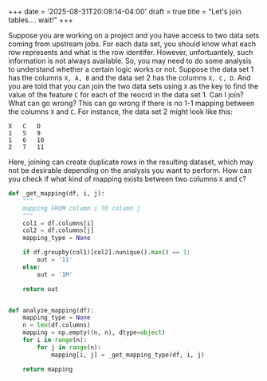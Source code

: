 +++
date = '2025-08-31T20:08:14-04:00'
draft = true
title = "Let's join tables.... wait!"
+++

Suppose you are working on a project and you have access to two data sets coming from upstream jobs. For each data set, you should know what each row represents and what is the row identifer. However, unfortuantely, such information is not always available. So, you may need to do some analysis to understand whether a certain logic works or not. Suppose the data set 1 has the columns `X, A, B` and the data set 2 has the columns `X, C, D`. And you are told that you can join the two data sets using `X` as the key to find the value of the feature `C` for each of the reocrd in the data set 1. Can I join? What can go wrong? This can go wrong if there is no 1-1 mapping between the columns `X` and `C`. For instance, the data set 2 might look like this:

```raw
X   C   D
1   5   9
1   6   10
2   7   11
```

Here, joining can create duplicate rows in the resulting dataset, which may not be desirable depending on the analysis you want to perform. How can you check if what kind of mapping exists between two columns `X` and `C`? 

```python
def _get_mapping(df, i, j):
    """
    mapping FROM column i TO column j
    """
    col1 = df.columns[i]
    col2 = df.columns[j]
    mapping_type = None

    if df.groupby(col1)[col2].nunique().max() == 1:
        out = '11'
    else:
        out = '1M'

    return out


def analyze_mapping(df):
    mapping_type = None
    n = len(df.columns)
    mapping = np.empty((n, n), dtype=object)
    for i in range(n):
        for j in range(n):
            mapping[i, j] = _get_mapping_type(df, i, j)

    return mapping
```